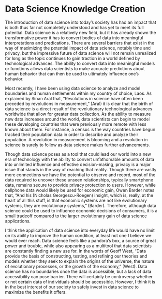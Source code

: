 # Data Science Knowledge Creation

  The introduction of data science into today’s society has had an impact that is both thus far not completely understood and has yet to meet its full potential. Data science is a relatively new field, but it has already shown the transformative power it has to convert bodies of data into meaningful interpretations and predications. There are several barriers that exist in the way of maximizing the potential impact of data science, notably time and privacy, but the impressive future of data science will not remain unrealized for long as the topic continues to gain traction in a world defined by technological advances. The ability to convert data into meaningful models or functions allows data scientists to make accurate predictions about human behavior that can then be used to ultimately influence one’s behavior.
  
  Most recently, I have been using data science to analyze and model boundaries and human settlements within my country of choice, Laos. As explained by Sinan Aral that, “Revolutions in science have often been preceded by revolutions in measurement,” (Aral) it is clear that the birth of data science is a direct result of the revolutionary technological advances worldwide that allow for greater data collection. As the ability to measure new data increases around the world, data scientists can begin to model these developing countries that were previously more remote with less known about them. For instance, a census is the way countries have begun tracked their population data in order to describe and analyze their population. A revolution in measurement is blooming and a revolution in science is surely to follow as data science makes further advancements.
  
  Though data science poses as a tool that could lead our world into a new era of technology with the ability to convert unfathomable amounts of data into unlimited influence and effective decision-making, privacy is a major issue that stands in the way of reaching that reality. Though there are vastly more connections we have the potential to observe and record, most of the data required to uncover these unseen relationships, typically smartphone data, remains secure to provide privacy protection to users. However, while cellphone data would likely be used for economic gain, Owen Barder notes that, “And his (Nicholas Georgescu-Roegen) insight, which is, really, at the heart of all this stuff, is that economic systems are not like evolutionary systems, they are evolutionary systems,” (Barder). Therefore, although data science could be used to influence economic decisions of consumers, it is a small tradeoff compared to the larger evolutionary gain of data science applications.
  
  I think the application of data science into everyday life would have no limit on its ability to improve the human condition, at least not one I believe we would ever reach. Data science feels like a pandora’s box, a source of great power and trouble, while also appearing as a multitool that data scientists are constantly finding a new use for. In the words of Geoff West, “Data provide the basis of constructing, testing, and refining our theories and models whether they seek to explain the origins of the universe, the nature of evolutionary processes, or the growth of the economy,” (West). Data science has no boundaries once the data is accessible, but a lack of data accessibility can pose barrier. There will certainly be controversy whether or not certain data of individuals should be accessible. However, I think it is in the best interest of our society to safely invest in data science to maximize the benefits it offers.
